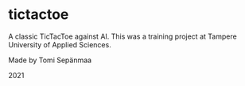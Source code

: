 # tictactoe
A classic TicTacToe against AI. This was a training project at Tampere University of Applied Sciences.

Made by Tomi Sepänmaa

2021
